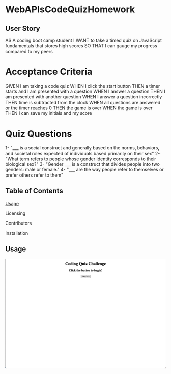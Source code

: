 # WebAPIsCodeQuizHomework

## User Story
AS A coding boot camp student
I WANT to take a timed quiz on JavaScript fundamentals that stores high scores
SO THAT I can gauge my progress compared to my peers

# Acceptance Criteria
GIVEN I am taking a code quiz
WHEN I click the start button
THEN a timer starts and I am presented with a question
WHEN I answer a question
THEN I am presented with another question
WHEN I answer a question incorrectly
THEN time is subtracted from the clock
WHEN all questions are answered or the timer reaches 0
THEN the game is over
WHEN the game is over
THEN I can save my initials and my score

# Quiz Questions
1- "___ is a social construct and generally based on the norms, behaviors, and societal roles expected of individuals based primarily on their sex"
2- "What term refers to people whose gender identity corresponds to their biological sex?"
3- "Gender ___ is a construct that divides people into two genders: male or female."
4- "___ are the way people refer to themselves or prefer others refer to them"

## Table of Contents
[Usage](#Usage)

Licensing

Contributors

Installation

## Usage
![deployedApplication](./assets/images/deployedApplication.png)

